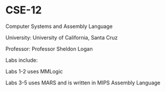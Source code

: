 # CSE-12
Computer Systems and Assembly Language 

University: University of California, Santa Cruz 

Professor: Professor Sheldon Logan

Labs include:

Labs 1-2 uses MMLogic 

Labs 3-5 uses MARS and is written in MIPS Assembly Language
